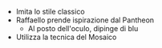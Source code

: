 - Imita lo stile classico
- Raffaello prende ispirazione dal Pantheon
	- Al posto dell'oculo, dipinge di blu
- Utilizza la tecnica del Mosaico